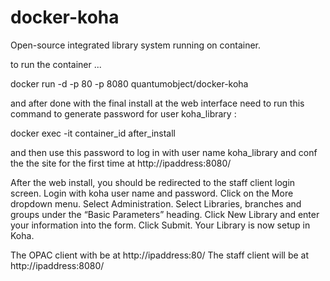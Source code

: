 docker-koha
===================

Open-source integrated library system running on container. 

to run the container ...

docker run -d -p 80 -p 8080 quantumobject/docker-koha

and after done with the final install at the web interface need to run this command to generate password for user koha_library :

docker exec -it container_id after_install

and then use this password to log in with user name koha_library and conf the the site for the first time at http://ipaddress:8080/ 

After the web install, you should be redirected to the staff client login screen.
Login with koha user name and password.
Click on the More dropdown menu.
Select Administration.
Select Libraries, branches and groups under the “Basic Parameters” heading.
Click New Library and enter your information into the form.
Click Submit.
Your Library is now setup in Koha.


The OPAC client with be at http://ipaddress:80/ The staff client will be at http://ipaddress:8080/
